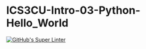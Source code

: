 # ICS3CU-Intro-03-Python-Hello_World


[![GitHub's Super Linter](https://github.com/Rohnin-Barrette/ICS3CU-Intro-03-Python-Hello_World/workflows/GitHub's%20Super%20Linter/badge.svg)](https://github.com/Rohnin-Barrette/ICS3CU-Intro-03-Python-Hello_World/actions)
